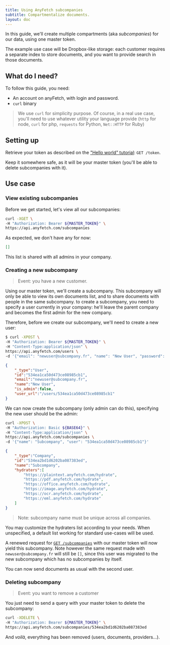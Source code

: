 ```yaml
---
title: Using AnyFetch subcompanies
subtitle: Compartmentalize documents.
layout: doc
---
```


In this guide, we'll create multiple compartments (aka *subcompanies*) for our data,  using one master token.

The example use case will be Dropbox-like storage: each customer requires a separate index to store documents, and you want to provide search in those documents.

## What do I need?
To follow this guide, you need:

* An account on anyFetch, with login and password.
* `curl` binary

> We use `curl` for simplicity purpose. Of course, in a real use case, you'll need to use whatever utility your language provide (`http` for node, `curl` for php, `requests` for Python, `Net::HTTP` for Ruby)

## Setting up
Retrieve your token as described on the ["Hello world" tutorial](/guides/tutorials/hello-world.html): `GET /token`.

Keep it somewhere safe, as it will be your master token (you'll be able to delete subcompanies with it).

## Use case
### View existing subcompanies
Before we get started, let's view all our subcompanies:

```sh
curl -XGET \
-H "Authorization: Bearer ${MASTER_TOKEN}" \
https://api.anyfetch.com/subcompanies
```

As expected, we don't have any for now:

```json
[]
```

This list is shared with all admins in your company.

### Creating a new subcompany
> Event: you have a new customer.
 
Using our master token, we'll create a subcompany. This subcompany will only be able to view its own documents list, and to share documents with people in the same subcompany. to create a subcompany, you need to specify a user currently in your company: he'll leave the parent company and becomes the first admin for the new company.

Therefore, before we create our subcompany, we'll need to create a new user:

```sh
$ curl -XPOST \
-H "Authorization: Bearer ${MASTER_TOKEN}" \
-H "Content-Type:application/json" \
https://api.anyfetch.com/users \
-d '{"email": "newuser@subcompany.fr", "name": "New User", "password": "password"}'
```

```json
{
    "_type":"User",
    "id":"534ea1ca50d473ce08985cb1",
    "email":"newuser@subcompany.fr",
    "name":"New User",
    "is_admin":false,
    "user_url":"/users/534ea1ca50d473ce08985cb1"
}
```

We can now create the subcompany (only admin can do this), specifying the new user should be the admin:
```sh
curl -XPOST \
-H "Authorization: Basic ${BASE64}" \
-H "Content-Type:application/json" \
https://api.anyfetch.com/subcompanies \
-d '{"name": "Subcompany", "user": "534ea1ca50d473ce08985cb1"}'
```

```json
{
    "_type":"Company",
    "id":"534ea2bd1d6202ba087383ed",
    "name":"Subcompany",
    "hydraters":[
        "https://plaintext.anyfetch.com/hydrate",
        "https://pdf.anyfetch.com/hydrate",
        "https://office.anyfetch.com/hydrate",
        "https://image.anyfetch.com/hydrate",
        "https://ocr.anyfetch.com/hydrate",
        "https://eml.anyfetch.com/hydrate"
    ]
}
```

> Note: subcompany name must be unique across all companies.

You may customize the hydraters list according to your needs. When unspecified, a default list working for standard use-cases will be used.

A renewed request for [`GET /subcompanies`](/endpoints/#subcompanies-subcompanies-get) with our master token will now yield this subcompany. Note however the same request made with `newuser@subcompany.fr` will still be `[]`, since this user was migrated to the new subcompany which has no subcompanies by itself.

You can now send documents as usual with the second user.

### Deleting subcompany
> Event: you want to remove a customer

You just need to send a query with your master token to delete the subcompany:

```sh
curl -XDELETE \
-H "Authorization: Bearer ${MASTER_TOKEN}" \
https://api.anyfetch.com/subcompanies/534ea2bd1d6202ba087383ed
```

And *voilà*, everything has been removed (users, documents, providers...).

